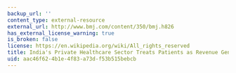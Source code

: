 ```yaml
---
backup_url: ''
content_type: external-resource
external_url: http://www.bmj.com/content/350/bmj.h826
has_external_license_warning: true
is_broken: false
license: https://en.wikipedia.org/wiki/All_rights_reserved
title: India's Private Healthcare Sector Treats Patients as Revenue Generators
uid: aac46f62-4b1e-4f83-a73d-f53b515bebcb
---
```

